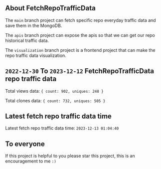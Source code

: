 ## About FetchRepoTrafficData

The `main` branch project can fetch specific repo everyday traffic data and save them in the MongoDB.

The `apis` branch project can expose the apis so that we can get our repo historical traffic data.

The `visualization` branch project is a frontend project that can make the repo traffic data visualization.

## `2022-12-30` To `2023-12-12` FetchRepoTrafficData repo traffic data

Total views data: `{ count: 902, uniques: 248 }`

Total clones data: `{ count: 732, uniques: 505 }`

## Latest fetch repo traffic data time

Latest fetch repo traffic data time: `2023-12-13 01:04:40`

## To everyone

If this project is helpful to you please star this project, this is an encouragement to me `:)`



